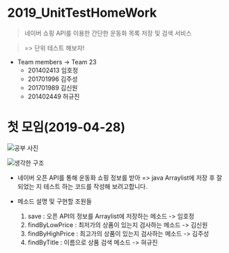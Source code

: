 # 2019_UnitTestHomeWork

> 네이버 쇼핑 API를 이용한 간단한 운동화 목록 저장 및 검색 서비스

> => 단위 테스트 해보자!

* Team members -> Team 23
  * 201402413 임호정
  * 201701996 김주성
  * 201701989 김신원
  * 201402449 허규진


# 첫 모임(2019-04-28) 

![공부 사진](https://user-images.githubusercontent.com/11308147/56864190-72c89800-69fa-11e9-8583-bd17a6faf88b.jpg)


![생각한 구조](https://user-images.githubusercontent.com/11308147/56864189-72c89800-69fa-11e9-8905-61cfbad072fd.jpg)

* 네이버 오픈 API를 통해 운동화 쇼핑 정보를 받아 => java Arraylist에 저장 후 잘 되었는 지 테스트 하는 코드를 작성해 보려고합니다.

* 메소드 설명 및 구현할 조원들
  1. save : 오픈 API의 정보를 Arraylist에 저장하는 메소드 -> 임호정
  2. findByLowPrice : 최저가의 상품이 있는지 검사하는 메소드 -> 김신원
  3. findByHighPrice : 최고가의 상품이 있는지 검사하는 메소드 -> 김주성
  4. findByTitle : 이름으로 상품 검색 메소드 -> 혀규진
  

